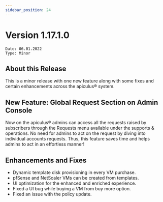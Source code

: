 ```yaml
---
sidebar_position: 24
---
```

# Version 1.17.1.0
```
Date: 06.01.2022
Type: Minor
```

## About this Release

This is a minor release with one new feature along with some fixes and certain enhancements across the apiculus® system.

## New Feature: Global Request Section on Admin Console

Now on the apiculus® admins can access all the requests raised by subscribers through the Requests menu available under the supports & operations. No need for admins to act on the request by diving into individual accounts requests. Thus, this feature saves time and helps admins to act in an effortless manner!

## Enhancements and Fixes

- Dynamic template disk provisioning in every VM purchase.
- pfSense and NetScaler VMs can be created from templates.
- UI optimization for the enhanced and enriched experience.
- Fixed a UI bug while buying a VM from buy more option.
- Fixed an issue with the policy update.



